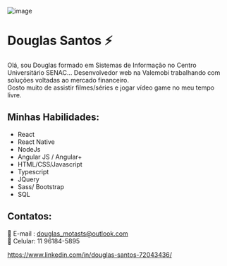 ![image](https://github.com/saadeghi/saadeghi/blob/master/dino.gif)

# Douglas Santos :zap:
Olá, sou Douglas formado em Sistemas de Informação no Centro Universitário SENAC... Desenvolvedor web na Valemobi trabalhando com soluções voltadas ao mercado financeiro.<br>
Gosto muito de assistir filmes/séries e jogar vídeo game no meu tempo livre.

## Minhas Habilidades:
- React <br>
- React Native <br>
- NodeJs <br>
- Angular JS / Angular+ <br>
- HTML/CSS/Javascript <br>
- Typescript <br>
- JQuery <br>
- Sass/ Bootstrap <br>
- SQL 

## Contatos:
 :email:   E-mail : douglas_motasts@outlook.com<br>
 :iphone:  Celular: 11 96184-5895<br>

https://www.linkedin.com/in/douglas-santos-72043436/
